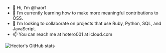 - 👋 Hi, I’m @haor1
- 🌱 I’m currently learning how to make more meaningful contributions to OSS.
- 💞️ I’m looking to collaborate on projects that use Ruby, Python, SQL, and JavaScript.
- 📫 You can reach me at hotero001 at icloud.com


![Hector's GitHub stats](https://github-readme-stats.vercel.app/api?username=haor1&theme=cobalt&show_icons=true)


<!---
haor1/haor1 is a ✨ special ✨ repository because its `README.md` (this file) appears on your GitHub profile.
You can click the Preview link to take a look at your changes.
--->
